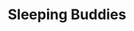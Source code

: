 ---
title: "Sleeping Buddies"
draft: false
slug: "sleeping-buddies"
weight: "12"
thumbnail: "illustrations/thumbnail_01.jpg"
mainpage: true
related: true

header: {
	titleimage: "illustrations/project-title_sleeping-buddies.png"
}

block_project: {
	description: "(description coming soon)",
	# fontcolor: "#fff",
	work: [ 
		{class: "gallery-col-12", path: "illustrations/sleeping-buddies_01.jpg"},
		{text: true, class: "gallery-col-12", content: "Behind the stage:"},
		{class: "gallery-col-3", path: "illustrations/sleeping-buddies_03.png"},
		{class: "gallery-col-3", path: "illustrations/sleeping-buddies_04.png"},
		{class: "gallery-col-3", path: "illustrations/sleeping-buddies_05.png"},
		{class: "gallery-col-3", path: "illustrations/sleeping-buddies_06.png"},
	]
}

---